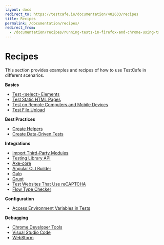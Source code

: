 ```yaml
---
layout: docs
redirect_to: https://testcafe.io/documentation/402633/recipes
title: Recipes
permalink: /documentation/recipes/
redirect_from:
  - /documentation/recipes/running-tests-in-firefox-and-chrome-using-travis-ci.html
---
```

# Recipes

This section provides examples and recipes of how to use TestCafe in different scenarios.

**Basics**

* [Test \<select\> Elements](basics/test-select-elements.md)
* [Test Static HTML Pages](basics/test-static-html-pages.md)
* [Test on Remote Computers and Mobile Devices](basics/test-on-remote-computers-and-mobile-devices.md)
* [Test File Upload](basics/test-file-upload.md)

**Best Practices**

* [Create Helpers](best-practices/create-helpers.md)
* [Create Data-Driven Tests](best-practices/create-data-driven-tests.md)

**Integrations**

* [Import Third-Party Modules](integrations/import-third-party-modules.md)
* [Testing Library API](integrations/use-testing-library-api.md)
* [Axe-core](https://github.com/testcafe-community/axe)
* [Angular CLI Builder](integrations/use-angular-cli-builder.md)
* [Gulp](integrations/gulp.md)
* [Grunt](integrations/grunt.md)
* [Test Websites That Use reCAPTCHA](integrations/test-websites-that-use-recaptcha.md)
* [Flow Type Checker](integrations/find-code-issues-with-flow-type-checker.md)

**Configuration**

* [Access Environment Variables in Tests](configuration/access-environment-variables-in-tests.md)

**Debugging**

* [Chrome Developer Tools](debugging/chrome-dev-tools.md)
* [Visual Studio Code](debugging/visual-studio-code.md)
* [WebStorm](debugging/webstorm.md)

